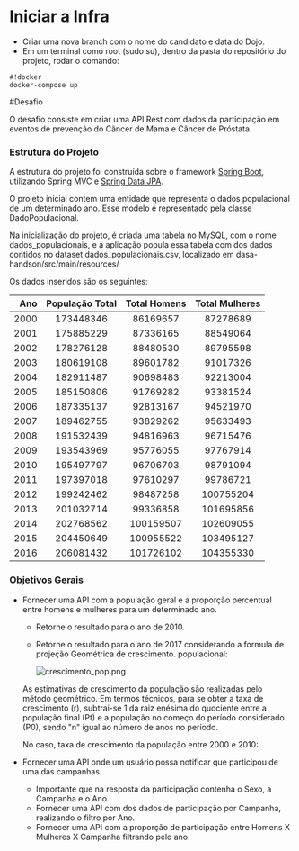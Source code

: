 # Iniciar a Infra #

* Criar uma nova branch com o nome do candidato e data do Dojo.
* Em um terminal como root (sudo su), dentro da pasta do repositório do projeto, rodar o comando:

```
#!docker
docker-compose up
```

#Desafio

O desafio consiste em criar uma API Rest com dados da participação em eventos de prevenção do Câncer de Mama e Câncer de Próstata.

### Estrutura do Projeto

A estrutura do projeto foi construída sobre o framework [Spring Boot](https://projects.spring.io/spring-boot/), utilizando Spring MVC e [Spring Data JPA](http://projects.spring.io/spring-data-jpa/).

O projeto inicial contem uma entidade que representa o dados populacional de um determinado ano. Esse modelo é representado pela classe DadoPopulacional.

Na inicialização do projeto, é criada uma tabela no MySQL, com o nome dados_populacionais, e a aplicação popula essa tabela com dos dados contidos no dataset dados_populacionais.csv, localizado em 
dasa-handson/src/main/resources/

Os dados inseridos são os seguintes:

Ano    | População Total   | Total Homens  | Total Mulheres
------:| :--------------:  | :------------:| :----------------:
2000|173448346|86169657|87278689
2001|175885229|87336165|88549064
2002|178276128|88480530|89795598
2003|180619108|89601782|91017326
2004|182911487|90698483|92213004
2005|185150806|91769282|93381524
2006|187335137|92813167|94521970
2007|189462755|93829262|95633493
2008|191532439|94816963|96715476
2009|193543969|95776055|97767914
2010|195497797|96706703|98791094
2011|197397018|97610297|99786721
2012|199242462|98487258|100755204
2013|201032714|99336858|101695856
2014|202768562|100159507|102609055
2015|204450649|100955522|103495127
2016|206081432|101726102|104355330

### Objetivos Gerais
 - Fornecer uma API com a população geral e a proporção percentual entre homens e mulheres para um determinado ano.
    - Retorne o resultado para o ano de 2010.
    - Retorne o resultado para o ano de 2017 considerando a formula de projeção Geométrica de crescimento.
      populacional:
      
       ![crescimento_pop.png](https://bitbucket.org/repo/xKnKae/images/2897701646-crescimento_pop.png)
      
     As estimativas de crescimento da população são realizadas pelo método geométrico. Em termos
       técnicos, para se obter a taxa de crescimento (r), subtrai-se 1 da raiz enésima do quociente entre a
       população final (Pt) e a população no começo do período considerado (P0), sendo "n" igual ao número de anos no período.
      
      No caso, taxa de crescimento da população entre 2000 e 2010:
      
 - Fornecer uma API onde um usuário possa notificar que participou de uma das campanhas.
    - Importante que na resposta da participação contenha o Sexo, a Campanha e o Ano. 
    - Fornecer uma API com dos dados de participação por Campanha, realizando o filtro por Ano.
    - Fornecer uma API com a proporção de participação entre Homens X Mulheres X Campanha filtrando pelo ano.
